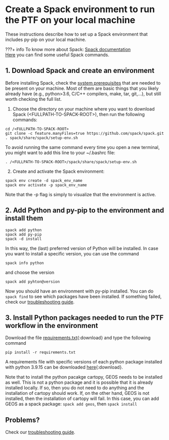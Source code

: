 # **Create a Spack environment to run the PTF on your local machine**
These instructions describe how to set up a Spack environment that includes py-pip on your local machine.

???+ info
    To know more about Spack: [Spack documentation](https://spack.readthedocs.io/en/latest/)   
    [Here](../spack-and-compss/cheat-sheet.md) you can find some useful Spack commands.  

## **1. Download Spack and create an environment**
Before installing Spack, check the [system prerequisites](https://spack.readthedocs.io/en/latest/getting_started.html) that are needed to be present on your machine. Most of them are basic things that you likely already have (e.g., python>3.6, C/C++ compilers, make, tar, git,...), but still worth checking the full list.

1. Choose the directory on your machine where you want to download Spack (<FULLPATH-TO-SPACK-ROOT\>), then run the following commands: 
```
cd /<FULLPATH-TO-SPACK-ROOT>
git clone -c feature.manyFiles=true https://github.com/spack/spack.git
. spack/share/spack/setup-env.sh
```    
To avoid running the same command every time you open a new terminal, you might want to add this line to your ~/.bashrc file:
```
. /<FULLPATH-TO-SPACK-ROOT>/spack/share/spack/setup-env.sh
```   
2. Create and activate the Spack environment:
```
spack env create -d spack_env_name
spack env activate -p spack_env_name
```
Note that the -p flag is simply to visualize that the environment is active.

## **2. Add Python and py-pip to the environment and install them**
```
spack add python
spack add py-pip
spack -d install
```
In this way, the (last) preferred version of Python will be installed. In case you want to install a specific version, you can use the command
```
spack info python
```
and choose the version
```
spack add pyhton@version
```
Now you should have an environment with py-pip installed. You can do `spack find` to see which packages have been installed.
If something failed, check our [troubleshooting guide](../spack-and-compss/troubleshooting.md).    

## **3. Install Python packages needed to run the PTF workflow in the environment**

Download the file [requirements.txt](requirements.txt){:download} and type the following command
```
pip install -r requirements.txt
```

A requirements file with specific versions of each python package installed with python 3.9.15 can be downloaded [here](requirements_versions.txt){:download}.   

Note that to install the python pacakge cartopy, GEOS needs to be installed as well. This is not a python package and it is possible that it is already installed locally. If so, then you do not need to do anything and the installation of cartopy should work. If, on the other hand, GEOS is not installed, then the installation of cartopy will fail. In this case, you can add GEOS as a spack package: ```spack add geos```, then ```spack install``` 

## **Problems?** 

Check our [troubleshooting guide](../spack-and-compss/troubleshooting.md).
